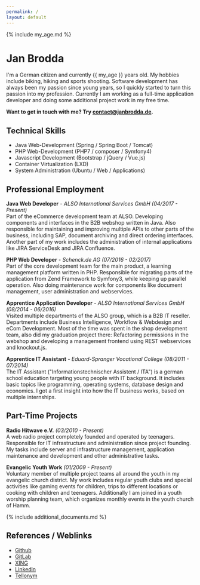 ```yaml
---
permalink: /
layout: default
---
```


{% include my_age.md %}
# Jan Brodda
I'm a German citizen and currently {{ my_age }} years old. My hobbies include biking, hiking and sports shooting. Software development has always been my passion since young years, so I quickly started to turn this passion into my profession. Currently I am working as a full-time application developer and doing some additional project work in my free time.

**Want to get in touch with me? Try [contact@janbrodda.de](mailto:contact@janbrodda.de).**

## Technical Skills
- Java Web-Development (Spring / Spring Boot / Tomcat)
- PHP Web-Development (PHP7 / composer / Symfony4)
- Javascript Development (Bootstrap / jQuery / Vue.js)
- Container Virtualization (LXD)
- System Administration (Ubuntu / Web / Applications)

## Professional Employment

**Java Web Developer** - _ALSO International Services GmbH (04/2017 - Present)_<br>
Part of the eCommerce development team at ALSO. Developing components and interfaces in the B2B webshop written in Java. Also responsible for maintaining and improving multiple APIs to other parts of the business, including SAP, document archiving and direct ordering interfaces. Another part of my work includes the administration of internal applications like JIRA ServiceDesk and JIRA Confluence.

**PHP Web Developer** - _Schenck.de AG (07/2016 - 02/2017)_<br>
Part of the core development team for the main product, a learning management platform written in PHP. Responsible for migrating parts of the application from Zend Framework to Symfony3, while keeping up parallel operation. Also doing maintenance work for components like document management, user administration and webservices.

**Apprentice Application Developer** - _ALSO International Services GmbH (08/2014 - 06/2016)_<br>
Visited multiple departments of the ALSO group, which is a B2B IT reseller. Departments include Business Intelligence, Workflow & Webdesign and eCom Development. Most of the time was spent in the shop development team, also did my graduation project there: Refactoring permissions in the webshop and developing a management frontend using REST webservices and knockout.js.

**Apprentice IT Assistant** - _Eduard-Spranger Vocational College (08/2011 - 07/2014)_<br>
The IT Assistant ("Informationstechnischer Assistent / ITA") is a german school education targeting young people with IT background. It includes basic topics like programming, operating systems, database design and economics. I got a first insight into how the IT business works, based on multiple internships.

## Part-Time Projects

**Radio Hitwave e.V.** _(03/2010 - Present)_<br>
A web radio project completely founded and operated by teenagers. Responsible for IT infrastructure and administration since project founding. My tasks include server and infrastructure management, application maintenance and development and other administrative tasks.

**Evangelic Youth Work** _(01/2009 - Present)_<br>
Voluntary member of multiple project teams all around the youth in my evangelic church district. My work includes regular youth clubs and special activities like gaming events for children, trips to different locations or cooking with children and teenagers. Additionally I am joined in a youth worship planning team, which organizes monthly events in the youth church of Hamm.

{% include additional_documents.md %}

## References / Weblinks
- [Github](https://github.com/janxb)
- [GitLab](https://gitlab.com/janxb)
- [XING](https://www.xing.com/profile/Jan_Brodda)
- [Linkedin](https://www.linkedin.com/in/janbrodda)
- [Tellonym](https://tellonym.me/janbrodda)
